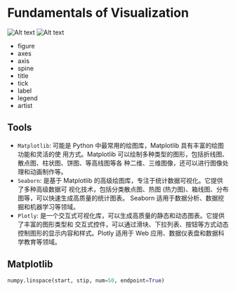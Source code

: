 # Fundamentals of Visualization

![Alt text](image-55.png)
![Alt text](image-56.png)

- figure
- axes
- axis
- spine
- title
- tick
- label
- legend
- artist

## Tools

- `Matplotlib`: 可能是 Python 中最常用的绘图库，Matplotlib 具有丰富的绘图功能和灵活的使 用方式。Matplotlib 可以绘制多种类型的图形，包括折线图、散点图、柱状图、饼图、等高线图等各 种二维、三维图像，还可以进行图像处理和动画制作等。
- `Seaborn`: 是基于 Matplotlib 的高级绘图库，专注于统计数据可视化。它提供了多种高级数据可 视化技术，包括分类散点图、热图 (热力图)、箱线图、分布图等，可以快速生成高质量的统计图表。 Seaborn 适用于数据分析、数据挖掘和机器学习等领域。
- `Plotly`: 是一个交互式可视化库，可以生成高质量的静态和动态图表。它提供了丰富的图形类型和 交互式控件，可以通过滑块、下拉列表、按钮等方式动态控制图形的显示内容和样式。Plotly 适用于 Web 应用、数据仪表盘和数据科学教育等领域。

## Matplotlib

```python
numpy.linspace(start, stip, num=50, endpoint=True)
```
